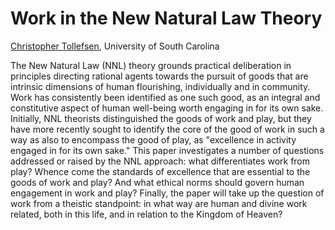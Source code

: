 # Work in the New Natural Law Theory

[Christopher Tollefsen](../bios/tollefsen.md), University of South Carolina
 
 
The New Natural Law (NNL) theory grounds practical deliberation in principles
directing rational agents towards the pursuit of goods that are intrinsic
dimensions of human flourishing, individually and in community.  Work has
consistently been identified as one such good, as an integral and constitutive
aspect of human well-being worth engaging in for its own sake.  Initially, NNL
theorists distinguished the goods of work and play, but they have more recently
sought to identify the core of the good of work in such a way as also to
encompass the good of play, as "excellence in activity engaged in for its own
sake."  This paper investigates a number of questions addressed or raised by
the NNL approach: what differentiates work from play? Whence come the standards
of excellence that are essential to the goods of work and play? And what
ethical norms should govern human engagement in work and play? Finally, the
paper will take up the question of work from a theistic standpoint: in what way
are human and divine work related, both in this life, and in relation to the
Kingdom of Heaven?
